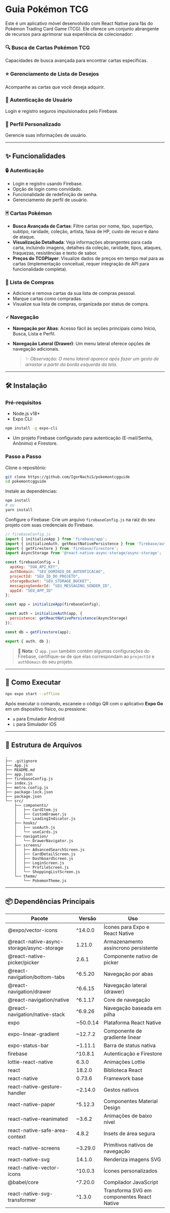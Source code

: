 # Guia Pokémon TCG

Este é um aplicativo móvel desenvolvido com React Native para fãs do Pokémon Trading Card Game (TCG). Ele oferece um conjunto abrangente de recursos para aprimorar sua experiência de colecionador:

### 🔍 Busca de Cartas Pokémon TCG

Capacidades de busca avançada para encontrar cartas específicas.

### ⭐ Gerenciamento de Lista de Desejos

Acompanhe as cartas que você deseja adquirir.

### 🔐 Autenticação de Usuário

Login e registro seguros impulsionados pelo Firebase.

### 👤 Perfil Personalizado

Gerencie suas informações de usuário.

---

## ✨ Funcionalidades

### 🔒 Autenticação

* Login e registro usando Firebase.
* Opção de login como convidado.
* Funcionalidade de redefinição de senha.
* Gerenciamento de perfil de usuário.

### 🃏 Cartas Pokémon

* **Busca Avançada de Cartas**: Filtre cartas por nome, tipo, supertipo, subtipo, raridade, coleção, artista, faixa de HP, custo de recuo e dano de ataque.
* **Visualização Detalhada**: Veja informações abrangentes para cada carta, incluindo imagens, detalhes da coleção, raridade, tipos, ataques, fraquezas, resistências e texto de sabor.
* **Preços do TCGPlayer**: Visualize dados de preços em tempo real para as cartas (implementação conceitual, requer integração de API para funcionalidade completa).

### 🛒 Lista de Compras

* Adicione e remova cartas da sua lista de compras pessoal.
* Marque cartas como compradas.
* Visualize sua lista de compras, organizada por status de compra.

### 🗸️ Navegação

* **Navegação por Abas**: Acesso fácil às seções principais como Início, Busca, Lista e Perfil.
* **Navegação Lateral (Drawer)**: Um menu lateral oferece opções de navegação adicionais.

  > ✨ *Observação: O menu lateral aparece após fazer um gesto de arrastar a partir da borda esquerda da tela.*

---

## 🛠️ Instalação

### Pré-requisitos

* Node.js v18+
* Expo CLI:

```bash
npm install -g expo-cli
```

* Um projeto Firebase configurado para autenticação (E-mail/Senha, Anônimo) e Firestore.

### Passo a Passo

Clone o repositório:

```bash
git clone https://github.com/IgorNachiS/pokemontcgguide
cd pokemontcgguide
```

Instale as dependências:

```bash
npm install
# ou
yarn install
```

Configure o Firebase:
Crie um arquivo `firebaseConfig.js` na raiz do seu projeto com suas credenciais do Firebase.

```js
// firebaseConfig.js
import { initializeApp } from 'firebase/app';
import { initializeAuth, getReactNativePersistence } from 'firebase/auth';
import { getFirestore } from 'firebase/firestore';
import AsyncStorage from '@react-native-async-storage/async-storage';

const firebaseConfig = {
  apiKey: "SUA_API_KEY",
  authDomain: "SEU_DOMINIO_DE_AUTENTICACAO",
  projectId: "SEU_ID_DO_PROJETO",
  storageBucket: "SEU_STORAGE_BUCKET",
  messagingSenderId: "SEU_MESSAGING_SENDER_ID",
  appId: "SEU_APP_ID"
};

const app = initializeApp(firebaseConfig);

const auth = initializeAuth(app, {
  persistence: getReactNativePersistence(AsyncStorage)
});

const db = getFirestore(app);

export { auth, db };
```

> 📆 **Nota**: O `app.json` também contém algumas configurações do Firebase, certifique-se de que elas correspondam ao `projectId` e `authDomain` do seu projeto.

---

## 🚀 Como Executar

```bash
npx expo start --offline
```

Após executar o comando, escaneie o código QR com o aplicativo **Expo Go** em um dispositivo físico, ou pressione:

* `a` para Emulador Android
* `i` para Simulador iOS

---

## 📂 Estrutura de Arquivos

```
.
├── .gitignore
├── App.js
├── README.md
├── app.json
├── firebaseConfig.js
├── index.js
├── metro.config.js
├── package-lock.json
├── package.json
└── src/
    ├── components/
    │   ├── CardItem.js
    │   ├── CustomDrawer.js
    │   └── LoadingIndicator.js
    ├── hooks/
    │   ├── useAuth.js
    │   └── useCards.js
    ├── navigation/
    │   └── DrawerNavigator.js
    ├── screens/
    │   ├── AdvancedSearchScreen.js
    │   ├── CardDetailScreen.js
    │   ├── DashboardScreen.js
    │   ├── LoginScreen.js
    │   ├── ProfileScreen.js
    │   └── ShoppingListScreen.js
    └── theme/
        └── PokemonTheme.js
```

---

## 📦 Dependências Principais

| Pacote                                    | Versão    | Uso                                        |
| ----------------------------------------- | --------- | ------------------------------------------ |
| @expo/vector-icons                        | ^14.0.0   | Ícones para Expo e React Native            |
| @react-native-async-storage/async-storage | 1.21.0    | Armazenamento assíncrono persistente       |
| @react-native-picker/picker               | 2.6.1     | Componente nativo de picker                |
| @react-navigation/bottom-tabs             | ^6.5.20   | Navegação por abas                         |
| @react-navigation/drawer                  | ^6.6.15   | Navegação lateral (drawer)                 |
| @react-navigation/native                  | ^6.1.17   | Core de navegação                          |
| @react-navigation/native-stack            | ^6.9.26   | Navegação baseada em pilha                 |
| expo                                      | \~50.0.14 | Plataforma React Native                    |
| expo-linear-gradient                      | \~12.7.2  | Componente de gradiente linear             |
| expo-status-bar                           | \~1.11.1  | Barra de status nativa                     |
| firebase                                  | ^10.8.1   | Autenticação e Firestore                   |
| lottie-react-native                       | 6.3.0     | Animações Lottie                           |
| react                                     | 18.2.0    | Biblioteca React                           |
| react-native                              | 0.73.6    | Framework base                             |
| react-native-gesture-handler              | \~2.14.0  | Gestos nativos                             |
| react-native-paper                        | ^5.12.3   | Componentes Material Design                |
| react-native-reanimated                   | \~3.6.2   | Animações de baixo nível                   |
| react-native-safe-area-context            | 4.8.2     | Insets de área segura                      |
| react-native-screens                      | \~3.29.0  | Primitivos nativos de navegação            |
| react-native-svg                          | 14.1.0    | Renderiza imagens SVG                      |
| react-native-vector-icons                 | ^10.0.3   | Ícones personalizados                      |
| @babel/core                               | ^7.20.0   | Compilador JavaScript                      |
| react-native-svg-transformer              | ^1.3.0    | Transforma SVG em componentes React Native |

